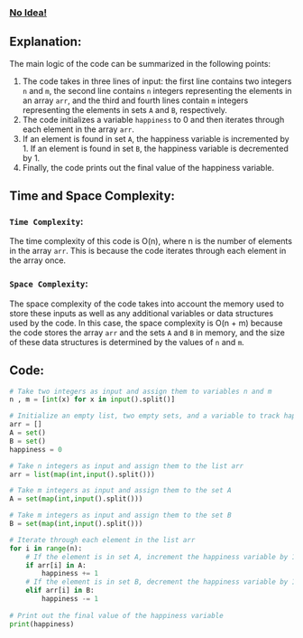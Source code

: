 ### [No Idea!](https://www.hackerrank.com/challenges/no-idea/problem?isFullScreen=false)

## Explanation:
The main logic of the code can be summarized in the following points:
1. The code takes in three lines of input: the first line contains two integers `n` and `m`, the second line contains `n` integers representing the elements in an array `arr`, and the third and fourth lines contain `m` integers representing the elements in sets `A` and `B`, respectively.
2. The code initializes a variable `happiness` to 0 and then iterates through each element in the array `arr`.
3. If an element is found in set `A`, the happiness variable is incremented by 1. If an element is found in set `B`, the happiness variable is decremented by 1.
4. Finally, the code prints out the final value of the happiness variable.

## Time and Space Complexity:
### `Time Complexity`:
The time complexity of this code is O(n), where n is the number of elements in the array `arr`. 
This is because the code iterates through each element in the array once.

### `Space Complexity`:
The space complexity of the code takes into account the memory used to store these inputs as well as any additional variables or data structures used by the code. In this case, the space complexity is O(n + m) because 
the code stores the array `arr` and the sets `A` and `B` in memory, and the size of these data structures is determined by the values of `n` and `m`.

## Code:
```py
# Take two integers as input and assign them to variables n and m
n , m = [int(x) for x in input().split()]

# Initialize an empty list, two empty sets, and a variable to track happiness
arr = []
A = set()
B = set()
happiness = 0

# Take n integers as input and assign them to the list arr
arr = list(map(int,input().split()))

# Take m integers as input and assign them to the set A
A = set(map(int,input().split()))

# Take m integers as input and assign them to the set B
B = set(map(int,input().split()))    

# Iterate through each element in the list arr
for i in range(n):
    # If the element is in set A, increment the happiness variable by 1
    if arr[i] in A:
        happiness += 1
    # If the element is in set B, decrement the happiness variable by 1
    elif arr[i] in B:
        happiness -= 1
    
# Print out the final value of the happiness variable
print(happiness)

```

